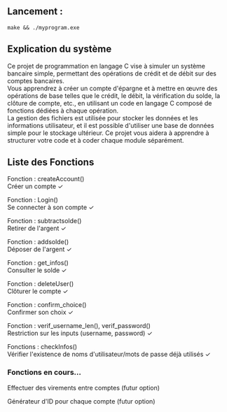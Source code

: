 ## Lancement :
```
make && ./myprogram.exe
```

## Explication du système  
Ce projet de programmation en langage C vise à simuler un système bancaire simple, permettant des opérations de crédit et de débit sur des comptes bancaires.  
Vous apprendrez à créer un compte d'épargne et à mettre en œuvre des opérations de base telles que le crédit, le débit, la vérification du solde, la clôture de compte, etc., en utilisant un code en langage C composé de fonctions dédiées à chaque opération.  
La gestion des fichiers est utilisée pour stocker les données et les informations utilisateur, et il est possible d'utiliser une base de données simple pour le stockage ultérieur. Ce projet vous aidera à apprendre à structurer votre code et à coder chaque module séparément.  

## Liste des Fonctions  

Fonction : createAccount()  
Créer un compte ✓ 

Fonction : Login()  
Se connecter à son compte ✓  

Fonction : subtractsolde()    
Retirer de l'argent ✓  

Fonction : addsolde()  
Déposer de l'argent ✓  

Fonction : get_infos()  
Consulter le solde ✓  

Fonction : deleteUser()  
Clôturer le compte ✓  

Fonction : confirm_choice()  
Confirmer son choix ✓  

Fonction : verif_username_len(), verif_password()  
Restriction sur les inputs (username, password) ✓  

Fonctions : checkInfos()  
Vérifier l'existence de noms d'utilisateur/mots de passe déjà utilisés ✓  

### Fonctions en cours...  
Effectuer des virements entre comptes (futur option)  

Générateur d'ID pour chaque compte (futur option)  
